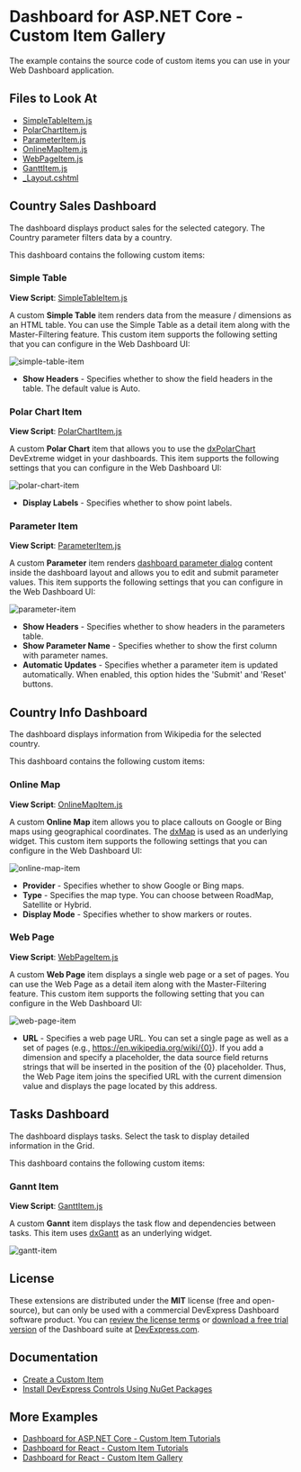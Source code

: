 # Dashboard for ASP.NET Core - Custom Item Gallery

The example contains the source code of custom items you can use in your Web Dashboard application.

<!-- default file list -->

## Files to Look At

* [SimpleTableItem.js](CS/AspNetCoreCustomItem/wwwroot/js/SimpleTableItem.js)
* [PolarChartItem.js](CS/AspNetCoreCustomItem/wwwroot/js/PolarChartItem.js)
* [ParameterItem.js](CS/AspNetCoreCustomItem/wwwroot/js/ParameterItem.js)
* [OnlineMapItem.js](CS/AspNetCoreCustomItem/wwwroot/js/OnlineMapItem.js)
* [WebPageItem.js](CS/AspNetCoreCustomItem/wwwroot/js/WebPageItem.js)
* [GanttItem.js](CS/AspNetCoreCustomItem/wwwroot/js/GanttItem.js)
* [_Layout.cshtml](CS/AspNetCoreCustomItem/Pages/_Layout.cshtml)

<!-- default file list end -->

## Country Sales Dashboard

The dashboard displays product sales for the selected category. The Country parameter filters data by a country.

This dashboard contains the following custom items:


### Simple Table

**View Script**: [SimpleTableItem.js](CS/AspNetCoreCustomItem/wwwroot/js/SimpleTableItem.js)

A custom **Simple Table** item renders data from the measure / dimensions as an HTML table. You can use the Simple Table as a detail item along with the Master-Filtering feature. This custom item supports the following setting that you can configure in the Web Dashboard UI:

![simple-table-item](images/simple-table-item.png)

- **Show Headers** - Specifies whether to show the field headers in the table. The default value is Auto.


### Polar Chart Item

**View Script**: [PolarChartItem.js](CS/AspNetCoreCustomItem/wwwroot/js/PolarChartItem.js)

A custom **Polar Chart** item that allows you to use the [dxPolarChart](https://js.devexpress.com/Documentation/ApiReference/UI_Components/dxPolarChart/) DevExtreme widget in your dashboards. This item supports the following settings that you can configure in the Web Dashboard UI:

![polar-chart-item](images/polar-chart-item.png)

- **Display Labels** - Specifies whether to show point labels.


### Parameter Item

**View Script**: [ParameterItem.js](CS/AspNetCoreCustomItem/wwwroot/js/ParameterItem.js)

A custom **Parameter** item renders [dashboard parameter dialog](https://docs.devexpress.com/Dashboard/117571) content inside the dashboard layout and allows you to edit and submit parameter values. This item supports the following settings that you can configure in the Web Dashboard UI:

![parameter-item](images/parameter-item.png)

- **Show Headers** - Specifies whether to show headers in the parameters table.
- **Show Parameter Name** - Specifies whether to show the first column with parameter names.
- **Automatic Updates** - Specifies whether a parameter item is updated automatically. When enabled, this option hides the 'Submit' and 'Reset' buttons.


## Country Info Dashboard

The dashboard displays information from Wikipedia for the selected country.

This dashboard contains the following custom items:

### Online Map

**View Script**: [OnlineMapItem.js](CS/AspNetCoreCustomItem/wwwroot/js/OnlineMapItem.js)

A custom **Online Map** item allows you to place callouts on Google or Bing maps using geographical coordinates. The [dxMap](https://js.devexpress.com/Documentation/ApiReference/UI_Components/dxMap/) is used as an underlying widget. This custom item supports the following settings that you can configure in the Web Dashboard UI:

![online-map-item](images/online-map-item.png)

- **Provider** - Specifies whether to show Google or Bing maps.
- **Type** - Specifies the map type. You can choose between RoadMap, Satellite or Hybrid.
- **Display Mode** - Specifies whether to show markers or routes.

### Web Page

**View Script**: [WebPageItem.js](CS/AspNetCoreCustomItem/wwwroot/js/WebPageItem.js)

A custom **Web Page** item displays a single web page or a set of pages. You can use the Web Page as a detail item along with the Master-Filtering feature. This custom item supports the following setting that you can configure in the Web Dashboard UI:

![web-page-item](images/web-page-item.png)

- **URL** - Specifies a web page URL. You can set a single page as well as a set of pages (e.g., https://en.wikipedia.org/wiki/{0}). If you add a dimension and specify a placeholder, the data source field returns strings that will be inserted in the position of the {0} placeholder. Thus, the Web Page item joins the specified URL with the current dimension value and displays the page located by this address.


## Tasks Dashboard

The dashboard displays tasks. Select the task to display detailed information in the Grid.

This dashboard contains the following custom items:

### Gannt Item


**View Script**: [GanttItem.js](CS/AspNetCoreCustomItem/wwwroot/js/GanttItem.js)

A custom **Gannt** item displays the task flow and dependencies between tasks. This item uses [dxGantt](https://js.devexpress.com/Documentation/ApiReference/UI_Components/dxGantt/) as an underlying widget.


![gantt-item](images/gantt-item.png)

## License
These extensions are distributed under the **MIT** license (free and open-source), but can only be used with a commercial DevExpress Dashboard software product. You can [review the license terms](https://www.devexpress.com/Support/EULAs/NetComponents.xml) or [download a free trial version](https://go.devexpress.com/DevExpressDownload_UniversalTrial.aspx) of the Dashboard suite at [DevExpress.com](https://www.devexpress.com).

## Documentation

- [Create a Custom Item](https://docs.devexpress.com/Dashboard/117546/web-dashboard/ui-elements-and-customization/create-a-custom-item)
- [Install DevExpress Controls Using NuGet Packages](https://docs.devexpress.com/GeneralInformation/115912/installation/install-devexpress-controls-using-nuget-packages)

## More Examples

- [Dashboard for ASP.NET Core - Custom Item Tutorials](https://github.com/DevExpress-Examples/asp-net-core-dashboard-custom-item-tutorials)
- [Dashboard for React - Custom Item Tutorials](https://github.com/DevExpress-Examples/dashboard-react-app-custom-item-tutorials)
- [Dashboard for React - Custom Item Gallery](https://github.com/DevExpress-Examples/dashboard-for-react-custom-item-gallery)
